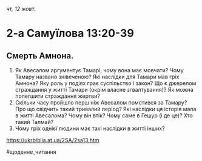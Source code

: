 
_чт, 12 жовт._

# 2-а Самуїлова 13:20-39

## Смерть Амнона.
1. Як Авесалом аргументує Тамарі, чому вона має мовчати? Чому Тамару названо знівеченою? Які наслідки для Тамари мав гріх Амнона? Яку роль у подіях грає суспільство і закон? Що є джерелом страждання у житті Тамари (окрім власне згвалтування)? Як можна полегшити страждання жертви?
2. Скільки часу пройшло перш ніж Авесалом помстився за Тамару? Про що свідчить такий тривалий період? Які наслідки ця історія мала в житті Авесалома? Чому він втік? Чому саме в Гешур (і де це)? Хто такий Талмай?
3. Чому гріх однієї людини має такі наслідки в житті інших?

https://ukrbiblia.at.ua/2SA/2sa13.htm 

#щоденне_читання

